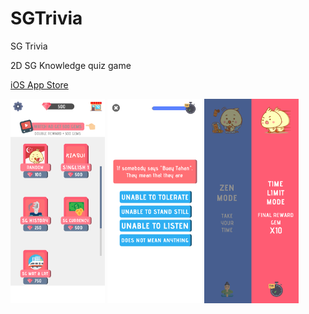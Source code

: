 # SGTrivia
SG Trivia




2D SG Knowledge quiz game

[iOS App Store](https://apps.apple.com/us/app/sg-trivia/id1469874107#?platform=iphone)


<p float="left">

<img src="Screenshots/1242x2688bb-2.png" width=30% height=30%>
<img src="Screenshots/1242x2688bb-1.png" width=30% height=30%>
<img src="Screenshots/1242x2688bb.png" width=30% height=30%>

</p>

